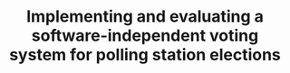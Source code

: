 ---
title: "Implementing and evaluating a software-independent voting system for polling station elections"
collection: journals
permalink: /publications/2014-04-Implementing-and-evaluating-a-software-independent-voting-system-for-polling-station-elections
venue: 'Journal of Information Security and Applications'
paperurl: 'https://doi.org/10.1016/j.jisa.2014.03.001'
citation: ' <b>Jurlind Budurushi</b>,  Roman Jöris,  Melanie Volkamer, </br> Journal of Information Security and Applications</br>'
---